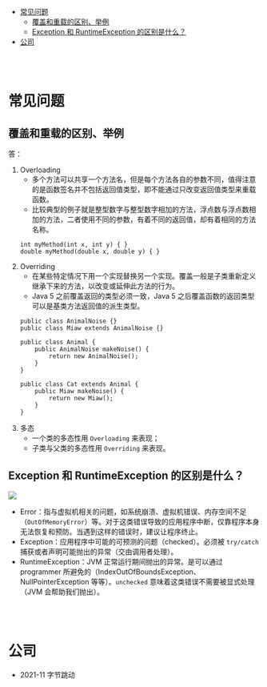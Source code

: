 - [常见问题](#常见问题)
  - [覆盖和重载的区别、举例](#覆盖和重载的区别举例)
  - [Exception 和 RuntimeException 的区别是什么？](#exception-和-runtimeexception-的区别是什么)
- [公司](#公司)


</br></br>


# 常见问题
## 覆盖和重载的区别、举例
答：
1. Overloading
    - 多个方法可以共享一个方法名，但是每个方法各自的参数不同，值得注意的是函数签名并不包括返回值类型，即不能通过只改变返回值类型来重载函数。
    - 比较典型的例子就是整型数字与整型数字相加的方法，浮点数与浮点数相加的方法，二者使用不同的参数，有着不同的返回值，却有着相同的方法名称。
    ```
    int myMethod(int x, int y) { }
    double myMethod(double x, double y) { }
    ```
2. Overriding
    - 在某些特定情况下用一个实现替换另一个实现。覆盖一般是子类重新定义继承下来的方法，以改变或延伸此方法的行为。
    - Java 5 之前覆盖返回的类型必须一致，Java 5 之后覆盖函数的返回类型可以是基类方法返回值的派生类型。
    ```
    public class AnimalNoise {}
    public class Miaw extends AnimalNoise {}

    public class Animal {
        public AnimalNoise makeNoise() {
            return new AnimalNoise();
        }
    }

    public class Cat extends Animal {
        public Miaw makeNoise() {
            return new Miaw();
        }
    }
    ```
3. 多态
    - 一个类的多态性用 `Overloading` 来表现；
    - 子类与父类的多态性用 `Overriding` 来表现。


## Exception 和 RuntimeException 的区别是什么？

![](https://lh3.googleusercontent.com/proxy/7nob4KM7uElk9wdRZifuO9jGckhVNpMGP6k7lwGNwyJTmMAuSK3DvVPR5fwhLE2qMIqcCD57WzoNVfgOvG5zShSo-NyqJLLVXrVUJjuTOL8O9preM6WnzYzuPOs09-RHMOFK)

- Error：指与虚拟机相关的问题，如系统崩溃、虚拟机错误、内存空间不足（`OutOfMemoryError`）等。对于这类错误导致的应用程序中断，仅靠程序本身无法恢复和预防。当遇到这样的错误时，建议让程序终止。
- Exception：应用程序中可能的可预测的问题（checked）。必须被 `try/catch` 捕获或者声明可能抛出的异常（交由调用者处理）。
- RuntimeException：JVM 正常运行期间抛出的异常。是可以通过 programmer 所避免的（IndexOutOfBoundsException、NullPointerException 等等）。`unchecked` 意味着这类错误不需要被显式处理（JVM 会帮助我们抛出）。

</br></br>


# 公司
- 2021-11 字节跳动